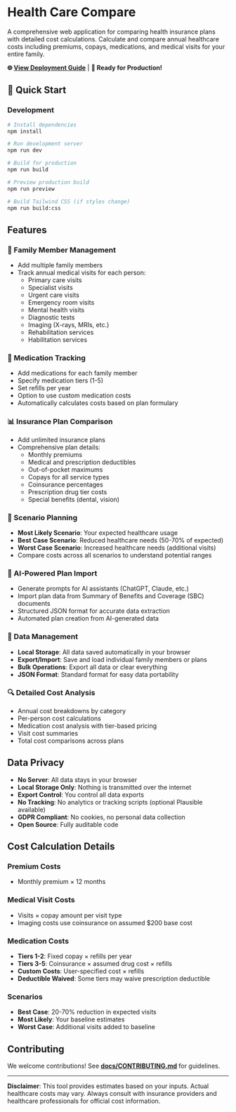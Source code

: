 # Health Care Compare

A comprehensive web application for comparing health insurance plans with detailed cost calculations. Calculate and compare annual healthcare costs including premiums, copays, medications, and medical visits for your entire family.

**🌐 [View Deployment Guide](docs/DEPLOYMENT.md)** | **🚀 Ready for Production!**

## 🚀 Quick Start

### Development
```bash
# Install dependencies
npm install

# Run development server
npm run dev

# Build for production
npm run build

# Preview production build
npm run preview

# Build Tailwind CSS (if styles change)
npm run build:css
```

## Features

### 🏥 Family Member Management
- Add multiple family members
- Track annual medical visits for each person:
  - Primary care visits
  - Specialist visits
  - Urgent care visits
  - Emergency room visits
  - Mental health visits
  - Diagnostic tests
  - Imaging (X-rays, MRIs, etc.)
  - Rehabilitation services
  - Habilitation services

### 💊 Medication Tracking
- Add medications for each family member
- Specify medication tiers (1-5)
- Set refills per year
- Option to use custom medication costs
- Automatically calculates costs based on plan formulary

### 📊 Insurance Plan Comparison
- Add unlimited insurance plans
- Comprehensive plan details:
  - Monthly premiums
  - Medical and prescription deductibles
  - Out-of-pocket maximums
  - Copays for all service types
  - Coinsurance percentages
  - Prescription drug tier costs
  - Special benefits (dental, vision)

### 🎯 Scenario Planning
- **Most Likely Scenario**: Your expected healthcare usage
- **Best Case Scenario**: Reduced healthcare needs (50-70% of expected)
- **Worst Case Scenario**: Increased healthcare needs (additional visits)
- Compare costs across all scenarios to understand potential ranges

### 🤖 AI-Powered Plan Import
- Generate prompts for AI assistants (ChatGPT, Claude, etc.)
- Import plan data from Summary of Benefits and Coverage (SBC) documents
- Structured JSON format for accurate data extraction
- Automated plan creation from AI-generated data

### 📁 Data Management
- **Local Storage**: All data saved automatically in your browser
- **Export/Import**: Save and load individual family members or plans
- **Bulk Operations**: Export all data or clear everything
- **JSON Format**: Standard format for easy data portability

### 🔍 Detailed Cost Analysis
- Annual cost breakdowns by category
- Per-person cost calculations
- Medication cost analysis with tier-based pricing
- Visit cost summaries
- Total cost comparisons across plans


## Data Privacy

- **No Server**: All data stays in your browser
- **Local Storage Only**: Nothing is transmitted over the internet
- **Export Control**: You control all data exports
- **No Tracking**: No analytics or tracking scripts (optional Plausible available)
- **GDPR Compliant**: No cookies, no personal data collection
- **Open Source**: Fully auditable code

## Cost Calculation Details

### Premium Costs
- Monthly premium × 12 months

### Medical Visit Costs
- Visits × copay amount per visit type
- Imaging costs use coinsurance on assumed $200 base cost

### Medication Costs
- **Tiers 1-2**: Fixed copay × refills per year
- **Tiers 3-5**: Coinsurance × assumed drug cost × refills
- **Custom Costs**: User-specified cost × refills
- **Deductible Waived**: Some tiers may waive prescription deductible

### Scenarios
- **Best Case**: 20-70% reduction in expected visits
- **Most Likely**: Your baseline estimates
- **Worst Case**: Additional visits added to baseline

## Contributing

We welcome contributions! See **[docs/CONTRIBUTING.md](docs/CONTRIBUTING.md)** for guidelines.

---

**Disclaimer**: This tool provides estimates based on your inputs. Actual healthcare costs may vary. Always consult with insurance providers and healthcare professionals for official cost information.